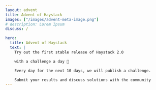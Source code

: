 ```yaml
---
layout: advent
title: Advent of Haystack
images: ["/images/advent-meta-image.png"]
# description: Lorem Ipsum
discuss: /

hero:
  title: Advent of Haystack
  text: |
    Try out the first stable release of Haystack 2.0

    with a challenge a day 🎉

    Every day for the next 10 days, we will publish a challenge.

    Submit your results and discuss solutions with the community
---
```

